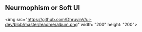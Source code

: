 ## Neurmophism or Soft UI 



<img src="https://github.com/DhruvinV/ui-dev/blob/master/readme/album.png" width: "200" height: "200">


